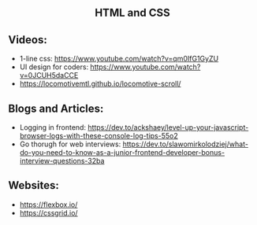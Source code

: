 <h2 align="center"> HTML and CSS </h2>

## Videos:
 * 1-line css: https://www.youtube.com/watch?v=qm0IfG1GyZU
 * UI design for coders: https://www.youtube.com/watch?v=0JCUH5daCCE
 * https://locomotivemtl.github.io/locomotive-scroll/

## Blogs and Articles:
 * Logging in frontend: https://dev.to/ackshaey/level-up-your-javascript-browser-logs-with-these-console-log-tips-55o2
 * Go thorugh for web interviews: https://dev.to/slawomirkolodziej/what-do-you-need-to-know-as-a-junior-frontend-developer-bonus-interview-questions-32ba

## Websites:
 * https://flexbox.io/
 * https://cssgrid.io/

